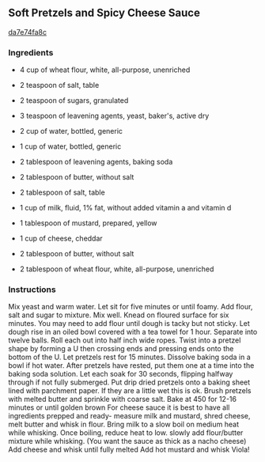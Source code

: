 ## Soft Pretzels and Spicy Cheese Sauce

[da7e74fa8c](https://cookpad.com/us/recipes/350589-soft-pretzels-and-spicy-cheese-sauce)

### Ingredients

 - 4 cup of wheat flour, white, all-purpose, unenriched

 - 2 teaspoon of salt, table

 - 2 teaspoon of sugars, granulated

 - 3 teaspoon of leavening agents, yeast, baker's, active dry

 - 2 cup of water, bottled, generic

 - 1 cup of water, bottled, generic

 - 2 tablespoon of leavening agents, baking soda

 - 2 tablespoon of butter, without salt

 - 2 tablespoon of salt, table

 - 1 cup of milk, fluid, 1% fat, without added vitamin a and vitamin d

 - 1 tablespoon of mustard, prepared, yellow

 - 1 cup of cheese, cheddar

 - 2 tablespoon of butter, without salt

 - 2 tablespoon of wheat flour, white, all-purpose, unenriched

### Instructions

Mix yeast and warm water. Let sit for five minutes or until foamy. Add flour, salt and sugar to mixture. Mix well. Knead on floured surface for six minutes. You may need to add flour until dough is tacky but not sticky. Let dough rise in an oiled bowl covered with a tea towel for 1 hour. Separate into twelve balls. Roll each out into half inch wide ropes. Twist into a pretzel shape by forming a U then crossing ends and pressing ends onto the bottom of the U. Let pretzels rest for 15 minutes. Dissolve baking soda in a bowl if hot water. After pretzels have rested, put them one at a time into the baking soda solution. Let each soak for 30 seconds, flipping halfway through if not fully submerged. Put drip dried pretzels onto a baking sheet lined with parchment paper. If they are a little wet this is ok. Brush pretzels with melted butter and sprinkle with coarse salt. Bake at 450 for 12-16 minutes or until golden brown For cheese sauce it is best to have all ingredients prepped and ready- measure milk and mustard, shred cheese, melt butter and whisk in flour. Bring milk to a slow boil on medium heat while whisking. Once boiling, reduce heat to low. slowly add flour/butter mixture while whisking. (You want the sauce as thick as a nacho cheese) Add cheese and whisk until fully melted Add hot mustard and whisk Viola!
